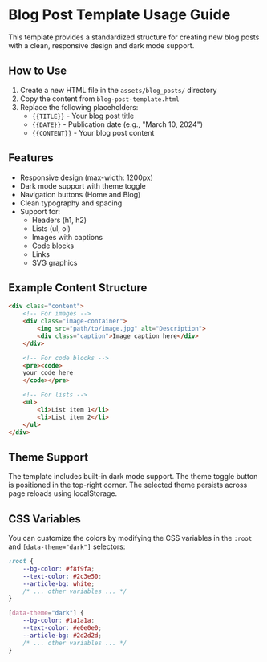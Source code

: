 # Blog Post Template Usage Guide

This template provides a standardized structure for creating new blog posts with a clean, responsive design and dark mode support.

## How to Use

1. Create a new HTML file in the `assets/blog_posts/` directory
2. Copy the content from `blog-post-template.html`
3. Replace the following placeholders:
   - `{{TITLE}}` - Your blog post title
   - `{{DATE}}` - Publication date (e.g., "March 10, 2024")
   - `{{CONTENT}}` - Your blog post content

## Features

- Responsive design (max-width: 1200px)
- Dark mode support with theme toggle
- Navigation buttons (Home and Blog)
- Clean typography and spacing
- Support for:
  - Headers (h1, h2)
  - Lists (ul, ol)
  - Images with captions
  - Code blocks
  - Links
  - SVG graphics

## Example Content Structure

```html
<div class="content">
    <!-- For images -->
    <div class="image-container">
        <img src="path/to/image.jpg" alt="Description">
        <div class="caption">Image caption here</div>
    </div>

    <!-- For code blocks -->
    <pre><code>
    your code here
    </code></pre>

    <!-- For lists -->
    <ul>
        <li>List item 1</li>
        <li>List item 2</li>
    </ul>
</div>
```

## Theme Support

The template includes built-in dark mode support. The theme toggle button is positioned in the top-right corner. The selected theme persists across page reloads using localStorage.

## CSS Variables

You can customize the colors by modifying the CSS variables in the `:root` and `[data-theme="dark"]` selectors:

```css
:root {
    --bg-color: #f8f9fa;
    --text-color: #2c3e50;
    --article-bg: white;
    /* ... other variables ... */
}

[data-theme="dark"] {
    --bg-color: #1a1a1a;
    --text-color: #e0e0e0;
    --article-bg: #2d2d2d;
    /* ... other variables ... */
}
